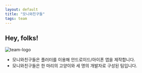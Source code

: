 ```yaml
---
layout: default
title: "모니와친구들"
tags: team
---
```


## Hey, folks!

![team-logo](../../../assets/img/team-logo.png)

- 모니와친구들은 플러터를 이용해 안드로이드/아이폰 앱을 제작합니다.
- 모니와친구들은 한 마리의 고양이와 세 명의 개발자로 구성된 팀입니다.
